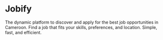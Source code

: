 # Jobify
The dynamic platform to discover and apply for the best job opportunities in Cameroon. Find a job that fits your skills, preferences, and location. Simple, fast, and efficient.
